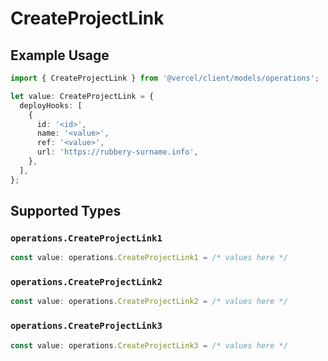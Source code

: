 # CreateProjectLink

## Example Usage

```typescript
import { CreateProjectLink } from '@vercel/client/models/operations';

let value: CreateProjectLink = {
  deployHooks: [
    {
      id: '<id>',
      name: '<value>',
      ref: '<value>',
      url: 'https://rubbery-surname.info',
    },
  ],
};
```

## Supported Types

### `operations.CreateProjectLink1`

```typescript
const value: operations.CreateProjectLink1 = /* values here */
```

### `operations.CreateProjectLink2`

```typescript
const value: operations.CreateProjectLink2 = /* values here */
```

### `operations.CreateProjectLink3`

```typescript
const value: operations.CreateProjectLink3 = /* values here */
```
